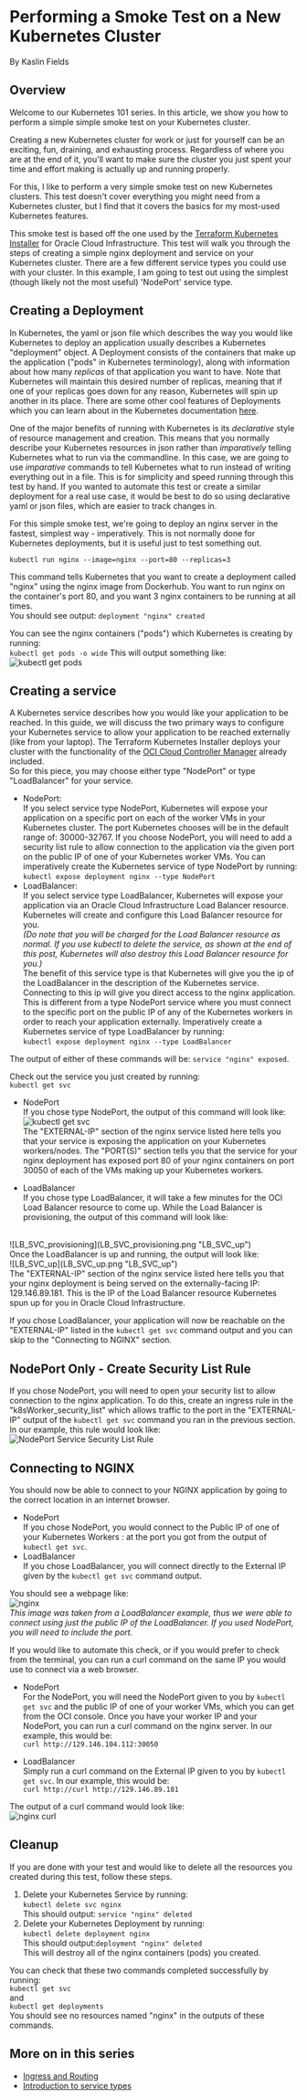 # Performing a Smoke Test on a New Kubernetes Cluster

By Kaslin Fields

## Overview

Welcome to our Kubernetes 101 series. In this article, we show you how to perform a simple simple smoke test on your Kubernetes cluster. 

Creating a new Kubernetes cluster for work or just for yourself can be an exciting, fun, draining, and exhausting process. Regardless of where you are at the end of it, you'll want to make sure the cluster you just spent your time and effort making is actually up and running properly.

For this, I like to perform a very simple smoke test on new Kubernetes clusters. This test doesn't cover everything you might need from a Kubernetes cluster, but I find that it covers the basics for my most-used Kubernetes features.

This smoke test is based off the one used by the [Terraform Kubernetes Installer](https://github.com/oracle/terraform-kubernetes-installer) for Oracle Cloud Infrastructure. This test will walk you through the steps of creating a simple nginx deployment and service on your Kubernetes cluster.  There are a few different service types you could use with your cluster. In this example, I am going to test out using the simplest (though likely not the most useful) 'NodePort' service type.

## Creating a Deployment
In Kubernetes, the yaml or json file which describes the way you would like Kubernetes to deploy an application usually describes a Kubernetes "deployment" object. A Deployment consists of the containers that make up the application ("pods" in Kubernetes terminology), along with information about how many *replicas* of that application you want to have.  Note that Kubernetes will maintain this desired number of replicas, meaning that if one of your replicas goes down for any reason, Kubernetes will spin up another in its place.  There are some other cool features of Deployments which you can learn about in the Kubernetes documentation [here](https://kubernetes.io/docs/concepts/workloads/controllers/deployment/).

One of the major benefits of running with Kubernetes is its *declarative* style of resource management and creation. This means that you normally describe your Kubernetes resources in json rather than *imparatively* telling Kubernetes what to run via the commandline. In this case, we are going to use *imparative* commands to tell Kubernetes what to run instead of writing everything out in a file. This is for simplicity and speed running through this test by hand. If you wanted to automate this test or create a similar deployment for a real use case, it would be best to do so using declarative yaml or json files, which are easier to track changes in.

For this simple smoke test, we're going to deploy an nginx server in the fastest, simplest way - imperatively.  This is not normally done for Kubernetes deployments, but it is useful just to test something out.

`kubectl run nginx --image=nginx --port=80 --replicas=3`

This command tells Kubernetes that you want to create a deployment called "nginx" using the nginx image from Dockerhub.  You want to run nginx on the container's port 80, and you want 3 nginx containers to be running at all times.<br/>
You should see output: `deployment "nginx" created`

You can see the nginx containers ("pods") which Kubernetes is creating by running:<br/>
`kubectl get pods -o wide`
This will output something like:<br/>
![kubectl get pods](kubectl_get_pods.png "kubectl get pods")<br/>

## Creating a service
A Kubernetes service describes how you would like your application to be reached. In this guide, we will discuss the two primary ways to configure your Kubernetes service to allow your application to be reached externally (like from your laptop).
The Terraform Kubernetes Installer deploys your cluster with the functionality of the [OCI Cloud Controller Manager](https://github.com/oracle/oci-cloud-controller-manager) already included. <br/>
So for this piece, you may choose either type "NodePort" or type "LoadBalancer" for your service.
* NodePort:<br/>
If you select service type NodePort, Kubernetes will expose your application on a specific port on each of the worker VMs in your Kubernetes cluster. The port Kubernetes chooses will be in the default range of: 30000-32767. If you choose NodePort, you will need to add a security list rule to allow connection to the application via the given port on the public IP of one of your Kubernetes worker VMs. You can imperatively create the Kubernetes service of type NodePort by running:<br/>
`kubectl expose deployment nginx --type NodePort`<br/>
* LoadBalancer:<br/>
If you select service type LoadBalancer, Kubernetes will expose your application via an Oracle Cloud Infrastructure Load Balancer resource.  Kubernetes will create and configure this Load Balancer resource for you.<br/> *(Do note that you will be charged for the Load Balancer resource as normal.  If you use kubectl to delete the service, as shown at the end of this post, Kubernetes will also destroy this Load Balancer resource for you.)*<br/>  The benefit of this service type is that Kubernetes will give you the ip of the LoadBalancer in the description of the Kubernetes service. Connecting to this ip will give you direct access to the nginx application. This is different from a type NodePort service where you must connect to the specific port on the public IP of any of the Kubernetes workers in order to reach your application externally. Imperatively create a Kubernetes service of type LoadBalancer by running:<br/>
`kubectl expose deployment nginx --type LoadBalancer`<br/>

The output of either of these commands will be: `service "nginx" exposed`.

Check out the service you just created by running:<br/>
`kubectl get svc`<br/>

* NodePort<br/>
If you chose type NodePort, the output of this command will look like: <br/>
![kubectl get svc](kubectl_get_svc_nodeport.png "nginx curl")<br/>
The "EXTERNAL-IP" section of the nginx service listed here tells you that your service is exposing the application on your Kubernetes workers/nodes. The "PORT(S)" section tells you that the service for your nginx deployment has exposed port 80 of your nginx containers on port 30050 of each of the VMs making up your Kubernetes workers.


* LoadBalancer<br/>
If you chose type LoadBalancer, it will take a few minutes for the OCI Load Balancer resource to come up. While the Load Balancer is provisioning, the output of this command will look like:
 <br/>
 ![LB_SVC_provisioning](LB_SVC_provisioning.png "LB_SVC_up") <br/>
 Once the LoadBalancer is up and running, the output will look like:<br/>
 ![LB_SVC_up](LB_SVC_up.png "LB_SVC_up")<br/>
 The "EXTERNAL-IP" section of the nginx service listed here tells you that your nginx deployment is being served on the externally-facing IP: 129.146.89.181. This is the IP of the Load Balancer resource Kubernetes spun up for you in Oracle Cloud Infrastructure.


 If you chose LoadBalancer, your application will now be reachable on the "EXTERNAL-IP" listed in the `kubectl get svc` command output and you can skip to the "Connecting to NGINX" section.<br/>

 ## NodePort Only - Create Security List Rule

If you chose NodePort, you will need to open your security list to allow connection to the nginx application.
To do this, create an ingress rule in the "k8sWorker_security_list" which allows traffic to the port in the "EXTERNAL-IP" output of the `kubectl get svc` command you ran in the previous section. In our example, this rule would look like:<br/>
![NodePort Service Security List Rule](svc_sec_rule.png "NodePort Service Security List Rule")<br/>


## Connecting to NGINX
You should now be able to connect to your NGINX application by going to the correct location in an internet browser.
* NodePort<br/>
If you chose NodePort, you would connect to the Public IP of one of your Kubernetes Workers : at the port you got from the output of `kubectl get svc`.
* LoadBalancer<br/>
If you chose LoadBalancer, you will connect directly to the External IP given by the `kubectl get svc` command output.

You should see a webpage like:<br/>
![nginx](nginx.png "nginx welcome")<br/>
*This image was taken from a LoadBalancer example, thus we were able to connect using just the public IP of the LoadBalancer. If you used NodePort, you will need to include the port.*

If you would like to automate this check, or if you would prefer to check from the terminal, you can run a curl command on the same IP you would use to connect via a web browser.<br/>
* NodePort<br/>
For the NodePort, you will need the NodePort given to you by `kubectl get svc` and the public IP of one of your worker VMs, which you can get from the OCI console.
Once you have your worker IP and your NodePort, you can run a curl command on the nginx server. In our example, this would be:<br/>
`curl http://129.146.104.112:30050`<br/>

* LoadBalancer<br/>
Simply run a curl command on the External IP given to you by `kubectl get svc`. In our example, this would be:<br/>
`curl http://curl http://129.146.89.181`<br/>

The output of a curl command would look like:<br/>
![nginx curl](nginx_curl.png "nginx curl")<br/>

## Cleanup
If you are done with your test and would like to delete all the resources you created during this test, follow these steps.
1. Delete your Kubernetes Service by running:<br/>
`kubectl delete svc nginx`<br/>
This should output: `service "nginx" deleted`<br/>
2. Delete your Kubernetes Deployment by running:<br/>
`kubectl delete deployment nginx`<br/>
This should output:`deployment "nginx" deleted`<br/>
This will destroy all of the nginx containers (pods) you created.<br/>

You can check that these two commands completed successfully by running:<br/>
`kubectl get svc`<br/>
and<br/>
`kubectl get deployments`<br/>
You should see no resources named "nginx" in the outputs of these commands.

## More on in this series 

* [Ingress and Routing](https://gitlab-odx.oracledx.com/cloudnative/devcenter/blob/master/content/kubernetes/ingress-routing.md)
* [Introduction to service types](https://gitlab-odx.oracledx.com/cloudnative/devcenter/blob/master/content/kubernetes/kubernetes-services.md)
